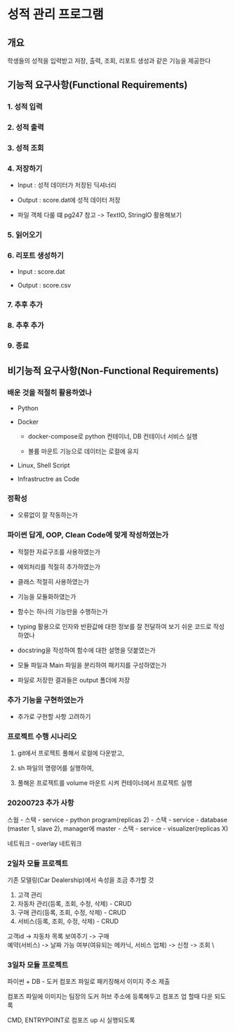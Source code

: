 # 성적 관리 프로그램  

## 개요  

학생들의 성적을 입력받고 저장, 출력, 조회, 리포트 생성과 같은 기능을 제공한다  

## 기능적 요구사항(Functional Requirements)  

### 1. 성적 입력  

### 2. 성적 출력  

### 3. 성적 조회  

### 4. 저장하기  

* Input : 성적 데이터가 저장된 딕셔너리  

* Output : score.dat에 성적 데이터 저장  

* 파일 객체 다룰 떄 pg247 참고 -> TextIO, StringIO 활용해보기  

### 5. 읽어오기  

### 6. 리포트 생성하기  

* Input : score.dat

* Output : score.csv  

### 7. 추후 추가  

### 8. 추후 추가  

### 9. 종료  

## 비기능적 요구사항(Non-Functional Requirements)  

### 배운 것을 적절히 활용하였나  

* Python  

* Docker  

  * docker-compose로 python 컨테이너, DB 컨테이너 서비스 실행  

  * 볼륨 마운트 기능으로 데이터는 로컬에 유지  

* Linux, Shell Script  

* Infrastructre as Code  

### 정확성

* 오류없이 잘 작동하는가  

### 파이썬 답게, OOP, Clean Code에 맞게 작성하였는가  

* 적절한 자료구조를 사용하였는가  

* 예외처리를 적절히 추가하였는가  

* 클래스 적절히 사용하였는가  

* 기능을 모듈화하였는가  

* 함수는 하나의 기능만을 수행하는가  

* typing 활용으로 인자와 반환값에 대한 정보를 잘 전달하여 보기 쉬운 코드로 작성하였나  

* docstring을 작성하여 함수에 대한 설명을 덧붙였는가  

* 모듈 파일과 Main 파일을 분리하여 패키지를 구성하였는가  

* 파일로 저장한 결과들은 output 폴더에 저장  

### 추가 기능을 구현하였는가  

* 추가로 구현할 사항 고려하기  

### 프로젝트 수행 시나리오  

1. git에서 프로젝트 풀해서 로컬에 다운받고,  

2. sh 파일의 명령어를 실행하여,  

3. 풀해온 프로젝트를 volume 마운트 시켜 컨테이너에서 프로젝트 실행  

### 20200723 추가 사항  

스웜 - 스택 - service - python program(replicas 2)
     - 스택 - service - database (master 1, slave 2), manager에 master
     - 스택 - service - visualizer(replicas X)

네트워크 - overlay 네트워크  

### 2일차 모듈 프로젝트

기존 모델링(Car Dealership)에서 속성을 조금 추가할 것  

1. 고객 관리  
2. 자동차 관리(등록, 조회, 수정, 삭제) - CRUD  
3. 구매 관리(등록, 조회, 수정, 삭제) - CRUD  
4. 서비스(등록, 조회, 수정, 삭제) - CRUD  

고객id -> 자동차 목록 보여주기 -> 구매  
예약(서비스) -> 날짜 가능 여부(여유되는 메카닉, 서비스 업체) -> 신청 -> 조회  \

### 3일차 모듈 프로젝트  

파이썬 + DB - 도커 컴포즈 파일로 패키징해서 이미지 주소 제출  

컴포즈 파일에 이미지는 팀장의 도커 허브 주소에 등록해두고 컴포즈 업 할때 다운 되도록  

CMD, ENTRYPOINT로 컴포즈 up 시 실행되도록  
